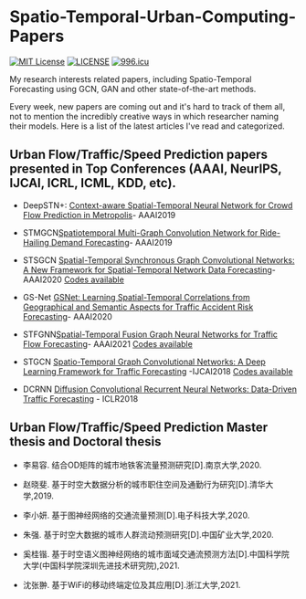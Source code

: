 # Spatio-Temporal-Urban-Computing-Papers

[![MIT License](https://img.shields.io/badge/license-MIT-green.svg)](https://opensource.org/licenses/MIT)
[![LICENSE](https://img.shields.io/badge/license-Anti%20996-blue.svg)](https://github.com/996icu/996.ICU/blob/master/LICENSE)
[![996.icu](https://img.shields.io/badge/link-996.icu-red.svg)](https://996.icu) 


My research interests related papers, including Spatio-Temporal Forecasting using GCN, GAN and other state-of-the-art methods.

Every week, new papers are coming out and it's hard to track of them all, not to mention the incredibly creative ways in which researcher naming their models. Here is a list of the latest articles I've read and categorized.

## Urban Flow/Traffic/Speed Prediction papers presented in Top Conferences (AAAI, NeurlPS, IJCAI, ICRL, ICML, KDD, etc).

* DeepSTN+: [Context-aware Spatial-Temporal Neural Network for Crowd Flow Prediction in Metropolis](https://ojs.aaai.org/index.php/AAAI/article/view/3892)- AAAI2019

* STMGCN[Spatiotemporal Multi-Graph Convolution Network for Ride-Hailing Demand Forecasting](https://ojs.aaai.org//index.php/AAAI/article/view/4247)- AAAI2019

* STSGCN [Spatial-Temporal Synchronous Graph Convolutional Networks: A New Framework for Spatial-Temporal Network Data Forecasting](https://ojs.aaai.org//index.php/AAAI/article/view/5438)- AAAI2020 [Codes available](https://github.com/Davidham3/STSGCN)

* GS-Net [GSNet: Learning Spatial-Temporal Correlations from Geographical and Semantic Aspects for Traffic Accident Risk Forecasting](https://ojs.aaai.org/index.php/AAAI/article/view/16566)- AAAI2020

* STFGNN[Spatial-Temporal Fusion Graph Neural Networks for Traffic Flow Forecasting](https://ojs.aaai.org/index.php/AAAI/article/view/16542)- AAAI2021 [Codes available](https://github.com/MengzhangLI/STFGNN)

* STGCN [Spatio-Temporal Graph Convolutional Networks: A Deep Learning Framework for Traffic Forecasting](https://arxiv.org/abs/1709.04875) -IJCAI2018 [Codes available](https://github.com/hazdzz/STGCN)

* DCRNN [Diffusion Convolutional Recurrent Neural Networks: Data-Driven Traffic Forecasting](https://arxiv.org/abs/1707.01926) - ICLR2018

## Urban Flow/Traffic/Speed Prediction Master thesis and Doctoral thesis
* 李易容. 结合OD矩阵的城市地铁客流量预测研究[D].南京大学,2020.

* 赵晓斐. 基于时空大数据分析的城市职住空间及通勤行为研究[D].清华大学,2019.

* 李小妍. 基于图神经网络的交通流量预测[D].电子科技大学,2020.

* 朱强. 基于时空大数据的城市人群流动预测研究[D].中国矿业大学,2020.

* 奚桂锴. 基于时空语义图神经网络的城市面域交通流预测方法[D].中国科学院大学(中国科学院深圳先进技术研究院),2021.

* 沈张翀. 基于WiFi的移动终端定位及其应用[D].浙江大学,2021.































































